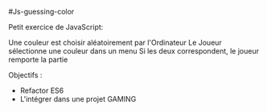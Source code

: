 #Js-guessing-color

Petit exercice de JavaScript:

Une couleur est choisir aléatoirement par l'Ordinateur
Le Joueur sélectionne une couleur dans un menu
Si les deux correspondent, le joueur remporte la partie

Objectifs :
- Refactor ES6
- L'intégrer dans une projet GAMING
